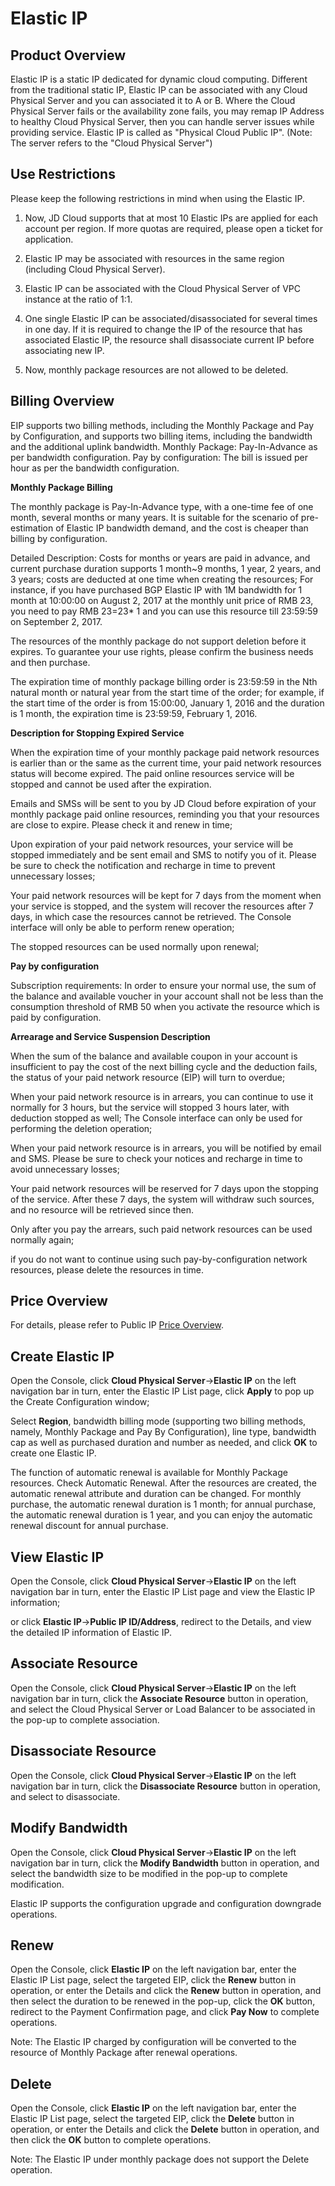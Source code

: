 # Elastic IP

## Product Overview

Elastic IP is a static IP dedicated for dynamic cloud computing. Different from the traditional static IP, Elastic IP can be associated with any Cloud Physical Server and you can associated it to A or B. Where the Cloud Physical Server fails or the availability zone fails, you may remap IP Address to healthy Cloud Physical Server, then you can handle server issues while providing service. Elastic IP is called as "Physical Cloud Public IP". (Note: The server refers to the "Cloud Physical Server")

## Use Restrictions

Please keep the following restrictions in mind when using the Elastic IP.

1. Now, JD Cloud supports that at most 10 Elastic IPs are applied for each account per region. If more quotas are required, please open a ticket for application.<br/>

2. Elastic IP may be associated with resources in the same region (including Cloud Physical Server).<br/>

3. Elastic IP can be associated with the Cloud Physical Server of VPC instance at the ratio of 1:1.<br/>

4. One single Elastic IP can be associated/disassociated for several times in one day. If it is required to change the IP of the resource that has associated Elastic IP, the resource shall disassociate current IP before associating new IP.<br/>

5. Now, monthly package resources are not allowed to be deleted.<br/>

## Billing Overview

EIP supports two billing methods, including the Monthly Package and Pay by Configuration, and supports two billing items, including the bandwidth and the additional uplink bandwidth. Monthly Package: Pay-In-Advance as per bandwidth configuration. Pay by configuration: The bill is issued per hour as per the bandwidth configuration.


**Monthly Package Billing**

The monthly package is Pay-In-Advance type, with a one-time fee of one month, several months or many years. It is suitable for the scenario of pre-estimation of Elastic IP bandwidth demand, and the cost is cheaper than billing by configuration.

Detailed Description:
Costs for months or years are paid in advance, and current purchase duration supports 1 month~9 months, 1 year, 2 years, and 3 years; costs are deducted at one time when creating the resources; For instance, if you have purchased BGP Elastic IP with 1M bandwidth for 1 month at 10:00:00 on August 2, 2017 at the monthly unit price of RMB 23, you need to pay RMB 23=23* 1 and you can use this resource till 23:59:59 on September 2, 2017.

The resources of the monthly package do not support deletion before it expires. To guarantee your use rights, please confirm the business needs and then purchase.

The expiration time of monthly package billing order is 23:59:59 in the Nth natural month or natural year from the start time of the order; for example, if the start time of the order is from 15:00:00, January 1, 2016 and the duration is 1 month, the expiration time is 23:59:59, February 1, 2016.

**Description for Stopping Expired Service**

When the expiration time of your monthly package paid network resources is earlier than or the same as the current time, your paid network resources status will become expired. The paid online resources service will be stopped and cannot be used after the expiration.

Emails and SMSs will be sent to you by JD Cloud before expiration of your monthly package paid online resources, reminding you that your resources are close to expire. Please check it and renew in time;

Upon expiration of your paid network resources, your service will be stopped immediately and be sent email and SMS to notify you of it. Please be sure to check the notification and recharge in time to prevent unnecessary losses;

Your paid network resources will be kept for 7 days from the moment when your service is stopped, and the system will recover the resources after 7 days, in which case the resources cannot be retrieved. The Console interface will only be able to perform renew operation;

The stopped resources can be used normally upon renewal;

**Pay by configuration**

Subscription requirements: In order to ensure your normal use, the sum of the balance and available voucher in your account shall not be less than the consumption threshold of RMB 50 when you activate the resource which is paid by configuration.<br/>

**Arrearage and Service Suspension Description**

When the sum of the balance and available coupon in your account is insufficient to pay the cost of the next billing cycle and the deduction fails, the status of your paid network resource (EIP) will turn to overdue;<br/>

When your paid network resource is in arrears, you can continue to use it normally for 3 hours, but the service will stopped 3 hours later, with deduction stopped as well; The Console interface can only be used for performing the deletion operation;<br/>

When your paid network resource is in arrears, you will be notified by email and SMS. Please be sure to check your notices and recharge in time to avoid unnecessary losses;<br/>

Your paid network resources will be reserved for 7 days upon the stopping of the service. After these 7 days, the system will withdraw such sources, and no resource will be retrieved since then.<br/>

Only after you pay the arrears, such paid network resources can be used normally again;<br/>

if you do not want to continue using such pay-by-configuration network resources, please delete the resources in time.<br/>

## Price Overview

For details, please refer to Public IP [Price Overview](../../Pricing/Price-Overview.md).

## Create Elastic IP

Open the Console, click **Cloud Physical Server**->**Elastic IP** on the left navigation bar in turn, enter the Elastic IP List page, click **Apply** to pop up the Create Configuration window;<br/>

Select **Region**, bandwidth billing mode (supporting two billing methods, namely, Monthly Package and Pay By Configuration), line type, bandwidth cap as well as purchased duration and number as needed, and click **OK** to create one Elastic IP.<br/>

The function of automatic renewal is available for Monthly Package resources. Check Automatic Renewal. After the resources are created, the automatic renewal attribute and duration can be changed. For monthly purchase, the automatic renewal duration is 1 month; for annual purchase, the automatic renewal duration is 1 year, and you can enjoy the automatic renewal discount for annual purchase.<br/>

## View Elastic IP

Open the Console, click **Cloud Physical Server**->**Elastic IP** on the left navigation bar in turn, enter the Elastic IP List page and view the Elastic IP information;<br/>

or click **Elastic IP**->**Public IP ID/Address**, redirect to the Details, and view the detailed IP information of Elastic IP.<br/>

## Associate Resource

Open the Console, click **Cloud Physical Server**->**Elastic IP** on the left navigation bar in turn, click the **Associate Resource** button in operation, and select the Cloud Physical Server or Load Balancer to be associated in the pop-up to complete association.

## Disassociate Resource

Open the Console, click **Cloud Physical Server**->**Elastic IP** on the left navigation bar in turn, click the **Disassociate Resource** button in operation, and select to disassociate.<br/>

## Modify Bandwidth

Open the Console, click **Cloud Physical Server**->**Elastic IP** on the left navigation bar in turn, click the **Modify Bandwidth** button in operation, and select the bandwidth size to be modified in the pop-up to complete modification.<br/>

Elastic IP supports the configuration upgrade and configuration downgrade operations.<br/>

## Renew

Open the Console, click **Elastic IP** on the left navigation bar, enter the Elastic IP List page, select the targeted EIP, click the **Renew** button in operation, or enter the Details and click the **Renew** button in operation, and then select the duration to be renewed in the pop-up, click the **OK** button, redirect to the Payment Confirmation page, and click **Pay Now** to complete operations.<br/>

Note: The Elastic IP charged by configuration will be converted to the resource of Monthly Package after renewal operations.<br/>

## Delete

Open the Console, click **Elastic IP** on the left navigation bar, enter the Elastic IP List page, select the targeted EIP, click the **Delete** button in operation, or enter the Details and click the **Delete** button in operation, and then click the **OK** button to complete operations.<br/>

Note: The Elastic IP under monthly package does not support the Delete operation.<br/>
